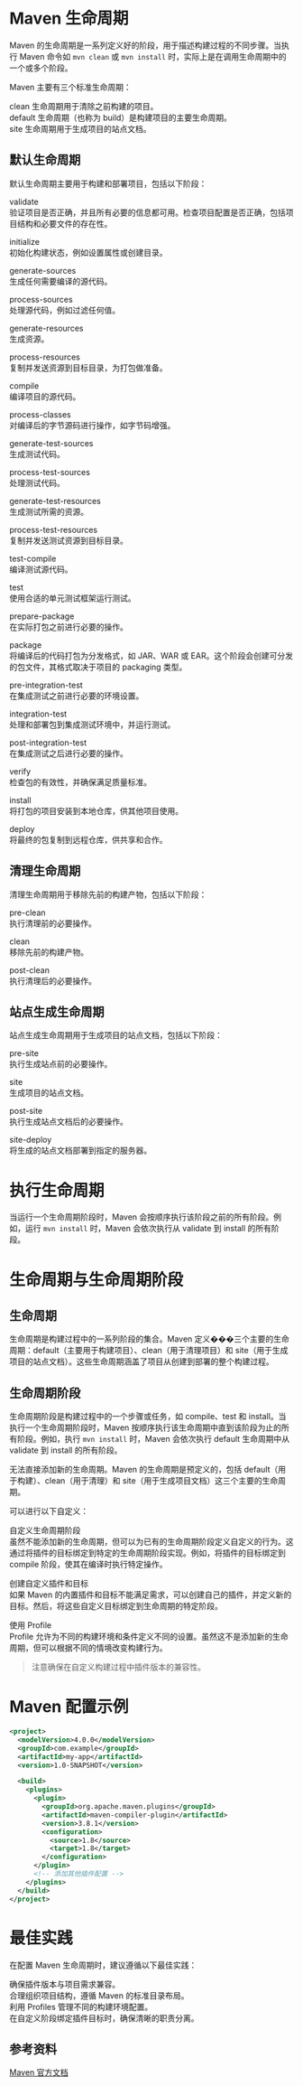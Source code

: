 # Maven 生命周期

Maven 的生命周期是一系列定义好的阶段，用于描述构建过程的不同步骤。当执行 Maven 命令如 `mvn clean` 或 `mvn install` 时，实际上是在调用生命周期中的一个或多个阶段。

Maven 主要有三个标准生命周期：

clean 生命周期用于清除之前构建的项目。  
default 生命周期（也称为 build）是构建项目的主要生命周期。  
site 生命周期用于生成项目的站点文档。

## 默认生命周期

默认生命周期主要用于构建和部署项目，包括以下阶段：

validate  
验证项目是否正确，并且所有必要的信息都可用。检查项目配置是否正确，包括项目结构和必要文件的存在性。

initialize  
初始化构建状态，例如设置属性或创建目录。

generate-sources  
生成任何需要编译的源代码。

process-sources  
处理源代码，例如过滤任何值。

generate-resources  
生成资源。

process-resources  
复制并发送资源到目标目录，为打包做准备。

compile  
编译项目的源代码。

process-classes  
对编译后的字节源码进行操作，如字节码增强。

generate-test-sources  
生成测试代码。

process-test-sources  
处理测试代码。

generate-test-resources  
生成测试所需的资源。

process-test-resources  
复制并发送测试资源到目标目录。

test-compile  
编译测试源代码。

test  
使用合适的单元测试框架运行测试。

prepare-package  
在实际打包之前进行必要的操作。

package  
将编译后的代码打包为分发格式，如 JAR、WAR 或 EAR。这个阶段会创建可分发的包文件，其格式取决于项目的 packaging 类型。

pre-integration-test  
在集成测试之前进行必要的环境设置。

integration-test  
处理和部署包到集成测试环境中，并运行测试。

post-integration-test  
在集成测试之后进行必要的操作。

verify  
检查包的有效性，并确保满足质量标准。

install  
将打包的项目安装到本地仓库，供其他项目使用。

deploy  
将最终的包复制到远程仓库，供共享和合作。

## 清理生命周期

清理生命周期用于移除先前的构建产物，包括以下阶段：

pre-clean  
执行清理前的必要操作。

clean  
移除先前的构建产物。

post-clean  
执行清理后的必要操作。

## 站点生成生命周期

站点生成生命周期用于生成项目的站点文档，包括以下阶段：

pre-site  
执行生成站点前的必要操作。

site  
生成项目的站点文档。

post-site  
执行生成站点文档后的必要操作。

site-deploy  
将生成的站点文档部署到指定的服务器。

# 执行生命周期

当运行一个生命周期阶段时，Maven 会按顺序执行该阶段之前的所有阶段。例如，运行 `mvn install` 时，Maven 会依次执行从 validate 到 install 的所有阶段。

# 生命周期与生命周期阶段

## 生命周期

生命周期是构建过程中的一系列阶段的集合。Maven 定义���三个主要的生命周期：default（主要用于构建项目）、clean（用于清理项目）和 site（用于生成项目的站点文档）。这些生命周期涵盖了项目从创建到部署的整个构建过程。

## 生命周期阶段

生命周期阶段是构建过程中的一个步骤或任务，如 compile、test 和 install。当执行一个生命周期阶段时，Maven 按顺序执行该生命周期中直到该阶段为止的所有阶段。例如，执行 `mvn install` 时，Maven 会依次执行 default 生命周期中从 validate 到 install 的所有阶段。

无法直接添加新的生命周期。Maven 的生命周期是预定义的，包括 default（用于构建）、clean（用于清理）和 site（用于生成项目文档）这三个主要的生命周期。

可以进行以下自定义：

自定义生命周期阶段  
虽然不能添加新的生命周期，但可以为已有的生命周期阶段定义自定义的行为。这通过将插件的目标绑定到特定的生命周期阶段实现。例如，将插件的目标绑定到 compile 阶段，使其在编译时执行特定操作。

创建自定义插件和目标  
如果 Maven 的内置插件和目标不能满足需求，可以创建自己的插件，并定义新的目标。然后，将这些自定义目标绑定到生命周期的特定阶段。

使用 Profile  
Profile 允许为不同的构建环境和条件定义不同的设置。虽然这不是添加新的生命周期，但可以根据不同的情境改变构建行为。

> 注意确保在自定义构建过程中插件版本的兼容性。

# Maven 配置示例

```xml
<project>
  <modelVersion>4.0.0</modelVersion>
  <groupId>com.example</groupId>
  <artifactId>my-app</artifactId>
  <version>1.0-SNAPSHOT</version>

  <build>
    <plugins>
      <plugin>
        <groupId>org.apache.maven.plugins</groupId>
        <artifactId>maven-compiler-plugin</artifactId>
        <version>3.8.1</version>
        <configuration>
          <source>1.8</source>
          <target>1.8</target>
        </configuration>
      </plugin>
      <!-- 添加其他插件配置 -->
    </plugins>
  </build>
</project>
```

# 最佳实践

在配置 Maven 生命周期时，建议遵循以下最佳实践：

确保插件版本与项目需求兼容。  
合理组织项目结构，遵循 Maven 的标准目录布局。  
利用 Profiles 管理不同的构建环境配置。  
在自定义阶段绑定插件目标时，确保清晰的职责分离。

## 参考资料

[Maven 官方文档](https://maven.apache.org/guides/introduction/introduction-to-the-lifecycle.html)

